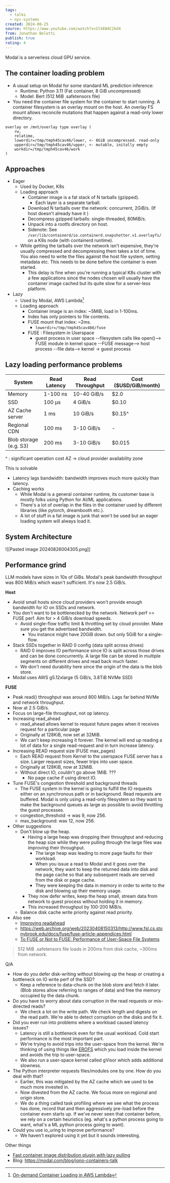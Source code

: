 ```yaml
---
tags:
  - talks
  - nyc-systems
created: 2024-08-25
source: https://www.youtube.com/watch?v=SlkEW4C2kd4
from: Jonathan Belotti
publish: true
rating: 4
---
```

Modal is a serverless cloud GPU service.

## The container loading problem

- A usual setup on Modal for some standard ML prediction inference:
	- Runtime: Python 3.11 (Fat container, 8 GiB uncompressed)
	- Model: Bert (512 MiB .safetensors file)
- You need the container file system for the container to start running. A container filesystem is an overlay mount on the host. An overlay FS mount allows reconcile mutations that happen against a read-only lower directory.
```
overlay on /mnt/overlay type overlay (
    rw,
    relatime,
    lowerdir=/tmp/tmph45cav46/lower, <- 8GiB uncompressed. read-only
    upperdir=/tmp/tmph45cav46/upper, <- mutable, initally empty
    workdir=/tmp/tmph45cav46/work
)
```

## Approaches
- Eager
	- Used by Docker, K8s
	- Loading approach
		- Container image is a fat stack of N tarballs (gzipped).
			- Each layer is a separate tarball.
		- Download N tarballs over the network: concurrent, 2GiB/s. (If host doesn't already have it )
		- Decompress gzipped tarballs: single-threaded, 80MiB/s.
		- Unpack into a rootfs directory on host.
		- Sidenote: See `/var/lib/containerd/io.containerd.snapshotter.v1.overlayfs/` on a K8s node (with containerd runtime). 
	- While getting the tarballs over the network isn't expensive, they're usually compressed and decompressing them takes a lot of time. You also need to write the files against the host file system, setting metadata etc. This needs to be done before the container is even started.
		- This delay is fine when you're running a typical K8s cluster with a few applications since the nodes chosen will usually have the container image cached but its quite slow for a server-less platform.
- Lazy
	- Used by Modal, AWS Lambda[^1]
	- Loading approach
		- Container image is an index: ~5MiB, load in 1-100ms.
		- Index has only pointers to file contents.
		- FUSE mount that index: ~2ms.
			- `lowerdir=/tmp/tmph45cav466/fuse`
		- FUSE : Filesystem in Userspace
			- guest process in user space --filesystem calls like open()-->
			  FUSE module in kernel space --FUSE message-->
			  host process --file data--> kernel -> guest process 


## Lazy loading performance problems

| System                 | Read Latency | Read Throughput | Cost ($USD/GiB/month) |
|------------------------|--------------|-----------------|-----------------------|
| Memory                 | 1-100 ns     | 10-40 GiB/s     | $2.0                  |
| SSD                    | 100 µs       | 4 GiB/s         | $0.10                 |
| AZ Cache server        | 1 ms         | 10 GiB/s        | $0.15^                |
| Regional CDN           | 100 ms       | 3-10 GiB/s      | -                     |
| Blob storage (e.g. S3) | 200 ms       | 3-10 GiB/s      | $0.015                |
^ : significant operation cost
AZ -> cloud provider availability zone

This is solvable
- Latency lags bandwidth: bandwidth improves much more quickly than latency.
- Caching works
	- While Modal is a general container runtime, its customer base is mostly folks using Python for AI/ML applications.
	- There's a lot of overlap in the files in the container used by different libraries (like pytorch, dreambooth etc.).
	- A lot of stuff in a fat image is junk that won't be used but an eager loading system will always load it.
## System Architecture
![[Pasted image 20240826004305.png]]

## Performance grind
LLM models have sizes in 10s of GiBs. Modal's peak bandwidth throughput was 800 MiB/s which wasn't sufficient. It's now 2.5 GiB/s. 

**Host**
- Avoid small hosts since cloud providers won't provide enough bandwidth for IO on SSDs and network.
- You don't want to be bottlenecked by the network. Network perf >> FUSE perf. Aim for > 4 GiB/s download speeds.
	- Avoid single-flow traffic limit & throttling set by cloud provider. Make sure you get the advertised bandwidth.
		- You instance might have 20GiB down. but only 5GiB for a single-flow. 
- Stack SSDs together in RAID 0 config (data split across drives)
	- RAID 0 improves IO performance since IO is split across those drives and can be done concurrently. A large file can be stored in multiple segments on different drives and read back much faster.
	- We don't need durability here since the origin of the data is the blob store.
- Modal uses AWS g5.12xlarge (5 GiB/s, 3.8TiB NVMe SSD)

**FUSE**
- Peak read() throughput was around 800 MiB/s. Lags far behind NVMe and network throughput.
- Now at 2.5 GiB/s.
- Focus on large-file throughput, not op latency.
- Increasing read_ahead
	- read_ahead allows kernel to request future pages when it receives request for a particular page
	- Originally at 128KiB, now set at 32MiB.
	- We can't keep increasing it forever. The kernel will end up reading a lot of data for a single read-request and in turn increase latency.
- Increasing READ request size (FUSE max_pages)
	- Each READ request from Kernel to the userspace FUSE server has a size. Larger request sizes, fewer trips into user space.
	- Originally at 128KiB, now at 32MiB.
	- Without direct IO, couldn't go above 1MiB. ???
		- No page cache if using direct IO.
- Tune FUSE's congestion threshold and background threads
	- The FUSE system in the kernel is going to fulfill the IO requests either on an synchronous path or in background. Read requests are buffered. Modal is only using a read-only filesystem so they want to make the background queues as large as possible to avoid throttling the guest processes.
	- congestion_threshold -> was 9, now 256.
	- max_background: was 12, now 256.
- Other suggestions
	- Don't blow up the heap.
		- Having a large heap was dropping their throughput and reducing the heap size while they were pulling through the large files was improving their throughput.
			- The large heap was leading to more page faults for their workload.
			- When you issue a read to Modal and it goes over the network, they want to keep the returned data into disk and the page cache so that any subsequent reads are served from the disk or page cache.
			- They were keeping the data in memory in order to write to the disk and blowing up their memory usage.
		- They now defer writes, keep the heap small, stream data from network to guest process without holding it in memory.
		- This increased throughput by 100-200 MiB/s. 
	- Balance disk cache write priority against read priority.
- Also see
	- [Improving readahead](https://lwn.net/Articles/372384/)
	- https://web.archive.org/web/20230408150313/http://www.fsl.cs.stonybrook.edu/docs/fuse/fuse-article-appendices.html
	- [To FUSE or Not to FUSE: Performance of User-Space File Systems](https://www.usenix.org/system/files/conference/fast17/fast17-vangoor.pdf)

> 512 MiB .safetensors file loads in 200ms from disk cache, ~300ms from network.

Q/A
- How do you defer disk-writing without blowing up the heap or creating a bottleneck on IO write perf of the SSD?
	- Keep a reference to data-chunk on the blob store and fetch it later. (Blob stores allow referring to ranges of data) and free the memory occupied by the data chunk.
- Do you have to worry about data corruption in the read requests or mis-directed reads?
	- We check a lot on the write path. We check length and digests on the read path. We're able to detect corruption on the disks and fix it.
- Did you ever run into problems where a workload caused latency issues?
	- Latency is still a bottleneck even for the usual workload. Cold start performance is the most important part.
	- We're trying to avoid trips into the user-space from the kernel. We're thinking of using things like [EROFS](https://erofs.docs.kernel.org/en/latest/) which you load inside the kernel and avoids the trip to user-space.
	- We also run a user-space kernel called gVisor which adds additional slowness.
- The Python interpreter requests files/modules one by one. How do you deal with that?
	- Earlier, this was mitigated by the AZ cache which we used to be much more invested in.
	- Now divested from the AZ cache. We focus more on regional and origin store.
	- We do a thing called task profiling where we see what the process has done, record that and then aggressively pre-load before the container even starts up. If we've never seen that container before, we rely on a certain heuristics (eg. what's a python process going to want, what's a ML python process going to want).
- Could you use io_uring to improve performance?
	- We haven't explored using it yet but it sounds interesting.

[^1]: [On-demand Container Loading in AWS Lambda](https://arxiv.org/pdf/2305.13162)

Other things
- [Fast container image distribution plugin with lazy pulling](https://github.com/containerd/stargz-snapshotter)
- Blog: https://modal.com/blog/jono-containers-talk